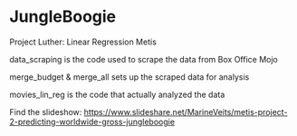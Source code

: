 # JungleBoogie
Project Luther: Linear Regression Metis


data_scraping is the code used to scrape the data from Box Office Mojo

merge_budget & merge_all sets up the scraped data for analysis

movies_lin_reg is the code that actually analyzed the data

Find the slideshow:
https://www.slideshare.net/MarineVeits/metis-project-2-predicting-worldwide-gross-jungleboogie

